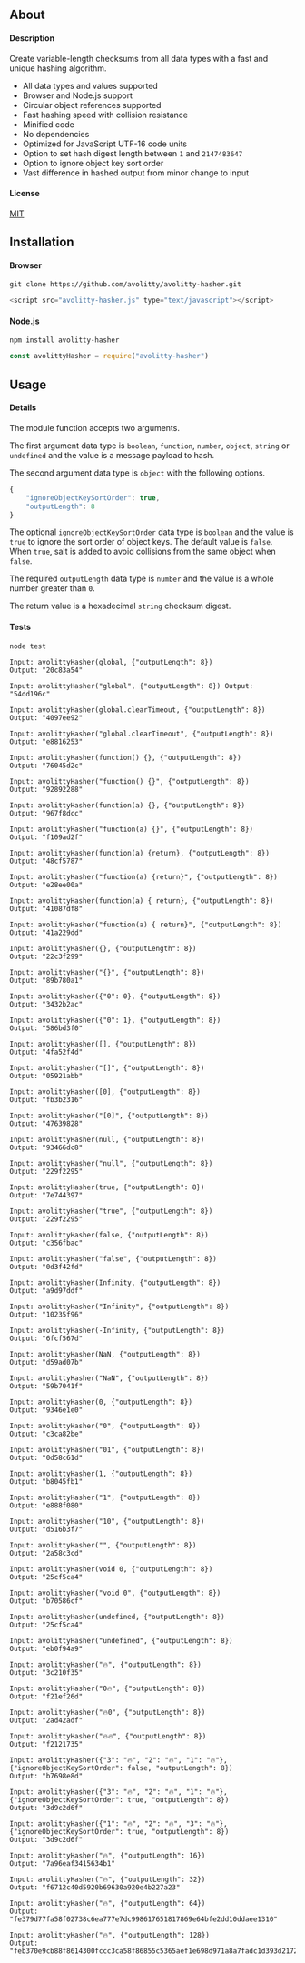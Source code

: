 ## About

#### Description
Create variable-length checksums from all data types with a fast and unique hashing algorithm.

- All data types and values supported
- Browser and Node.js support
- Circular object references supported
- Fast hashing speed with collision resistance
- Minified code
- No dependencies
- Optimized for JavaScript UTF-16 code units
- Option to set hash digest length between `1` and `2147483647`
- Option to ignore object key sort order
- Vast difference in hashed output from minor change to input

#### License
[MIT](https://github.com/avolitty/avolitty-hasher/blob/main/LICENSE)

## Installation

#### Browser
``` console
git clone https://github.com/avolitty/avolitty-hasher.git
```
``` javascript
<script src="avolitty-hasher.js" type="text/javascript"></script>
```

#### Node.js
``` console
npm install avolitty-hasher
```
``` javascript
const avolittyHasher = require("avolitty-hasher")
```

## Usage

#### Details

The module function accepts two arguments.

The first argument data type is `boolean`, `function`, `number`, `object`, `string` or `undefined` and the value is a message payload to hash.

The second argument data type is `object` with the following options.

``` javascript
{
	"ignoreObjectKeySortOrder": true,
	"outputLength": 8
}
```

The optional `ignoreObjectKeySortOrder` data type is `boolean` and the value is `true` to ignore the sort order of object keys. The default value is `false`. When `true`, salt is added to avoid collisions from the same object when `false`.

The required `outputLength` data type is `number` and the value is a whole number greater than `0`.

The return value is a hexadecimal `string` checksum digest.

#### Tests

``` console
node test

Input: avolittyHasher(global, {"outputLength": 8})
Output: "20c83a54"

Input: avolittyHasher("global", {"outputLength": 8}) Output: 
"54dd196c"

Input: avolittyHasher(global.clearTimeout, {"outputLength": 8})
Output: "4097ee92"

Input: avolittyHasher("global.clearTimeout", {"outputLength": 8})
Output: "e8816253"

Input: avolittyHasher(function() {}, {"outputLength": 8})
Output: "76045d2c"

Input: avolittyHasher("function() {}", {"outputLength": 8})
Output: "92892288"

Input: avolittyHasher(function(a) {}, {"outputLength": 8})
Output: "967f8dcc"

Input: avolittyHasher("function(a) {}", {"outputLength": 8})
Output: "f109ad2f"

Input: avolittyHasher(function(a) {return}, {"outputLength": 8})
Output: "48cf5787"

Input: avolittyHasher("function(a) {return}", {"outputLength": 8})
Output: "e28ee00a"

Input: avolittyHasher(function(a) { return}, {"outputLength": 8})
Output: "41087df8"

Input: avolittyHasher("function(a) { return}", {"outputLength": 8})
Output: "41a229dd"

Input: avolittyHasher({}, {"outputLength": 8})
Output: "22c3f299"

Input: avolittyHasher("{}", {"outputLength": 8})
Output: "89b780a1"

Input: avolittyHasher({"0": 0}, {"outputLength": 8})
Output: "3432b2ac"

Input: avolittyHasher({"0": 1}, {"outputLength": 8})
Output: "586bd3f0"

Input: avolittyHasher([], {"outputLength": 8})
Output: "4fa52f4d"

Input: avolittyHasher("[]", {"outputLength": 8})
Output: "05921abb"

Input: avolittyHasher([0], {"outputLength": 8})
Output: "fb3b2316"

Input: avolittyHasher("[0]", {"outputLength": 8})
Output: "47639828"

Input: avolittyHasher(null, {"outputLength": 8})
Output: "93466dc8"

Input: avolittyHasher("null", {"outputLength": 8})
Output: "229f2295"

Input: avolittyHasher(true, {"outputLength": 8})
Output: "7e744397"

Input: avolittyHasher("true", {"outputLength": 8})
Output: "229f2295"

Input: avolittyHasher(false, {"outputLength": 8})
Output: "c356fbac"

Input: avolittyHasher("false", {"outputLength": 8})
Output: "0d3f42fd"

Input: avolittyHasher(Infinity, {"outputLength": 8})
Output: "a9d97ddf"

Input: avolittyHasher("Infinity", {"outputLength": 8})
Output: "10235f96"

Input: avolittyHasher(-Infinity, {"outputLength": 8})
Output: "6fcf567d"

Input: avolittyHasher(NaN, {"outputLength": 8})
Output: "d59ad07b"

Input: avolittyHasher("NaN", {"outputLength": 8})
Output: "59b7041f"

Input: avolittyHasher(0, {"outputLength": 8})
Output: "9346e1e0"

Input: avolittyHasher("0", {"outputLength": 8})
Output: "c3ca82be"

Input: avolittyHasher("01", {"outputLength": 8})
Output: "0d58c61d"

Input: avolittyHasher(1, {"outputLength": 8})
Output: "b8045fb1"

Input: avolittyHasher("1", {"outputLength": 8})
Output: "e888f080"

Input: avolittyHasher("10", {"outputLength": 8})
Output: "d516b3f7"

Input: avolittyHasher("", {"outputLength": 8})
Output: "2a58c3cd"

Input: avolittyHasher(void 0, {"outputLength": 8})
Output: "25cf5ca4"

Input: avolittyHasher("void 0", {"outputLength": 8})
Output: "b70586cf"

Input: avolittyHasher(undefined, {"outputLength": 8})
Output: "25cf5ca4"

Input: avolittyHasher("undefined", {"outputLength": 8})
Output: "eb0f94a9"

Input: avolittyHasher("🔥", {"outputLength": 8})
Output: "3c210f35"

Input: avolittyHasher("0🔥", {"outputLength": 8})
Output: "f21ef26d"

Input: avolittyHasher("🔥0", {"outputLength": 8})
Output: "2ad42adf"

Input: avolittyHasher("🔥🔥", {"outputLength": 8})
Output: "f2121735"

Input: avolittyHasher({"3": "🔥", "2": "🔥", "1": "🔥"}, {"ignoreObjectKeySortOrder": false, "outputLength": 8})
Output: "b7698e8d"

Input: avolittyHasher({"3": "🔥", "2": "🔥", "1": "🔥"}, {"ignoreObjectKeySortOrder": true, "outputLength": 8})
Output: "3d9c2d6f"

Input: avolittyHasher({"1": "🔥", "2": "🔥", "3": "🔥"}, {"ignoreObjectKeySortOrder": true, "outputLength": 8})
Output: "3d9c2d6f"

Input: avolittyHasher("🔥", {"outputLength": 16})
Output: "7a96eaf3415634b1"

Input: avolittyHasher("🔥", {"outputLength": 32})
Output: "f6712c40d5920b69630a920e4b227a23"

Input: avolittyHasher("🔥", {"outputLength": 64})
Output: "fe379d77fa58f02738c6ea777e7dc998617651817869e64bfe2dd10ddaee1310"

Input: avolittyHasher("🔥", {"outputLength": 128})
Output: "feb370e9cb88f8614300fccc3ca58f86855c5365aef1e698d971a8a7fadc1d393d217222478150f7cdf651b625e38c0854a687b5e458fb28b496edba47dfcff3"
